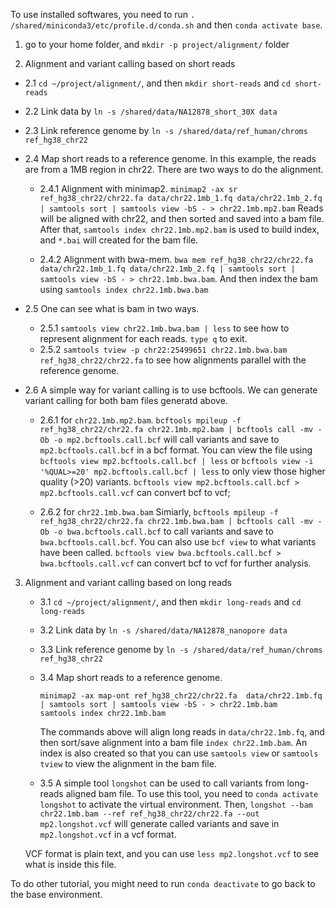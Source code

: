 To use installed softwares, you need to run `. /shared/miniconda3/etc/profile.d/conda.sh` and then `conda activate base`.

1. go to your home folder, and `mkdir -p project/alignment/` folder

2. Alignment and variant calling based on short reads
* 2.1 `cd ~/project/alignment/`, and then `mkdir short-reads` and `cd short-reads`
* 2.2 Link data by `ln -s /shared/data/NA12878_short_30X data`
* 2.3 Link reference genome by `ln -s /shared/data/ref_human/chroms ref_hg38_chr22`
* 2.4 Map short reads to a reference genome. In this example, the reads are from a 1MB region in chr22. There are two ways to do the alignment.

    * 2.4.1 Alignment with minimap2. 
`minimap2 -ax sr ref_hg38_chr22/chr22.fa data/chr22.1mb_1.fq data/chr22.1mb_2.fq | samtools sort | samtools view -bS - > chr22.1mb.mp2.bam`
Reads will be aligned with chr22, and then sorted and saved into a bam file.
After that, `samtools index chr22.1mb.mp2.bam` is used to build index, and `*.bai` will created for the bam file.

    * 2.4.2 Alignment with bwa-mem. 
`bwa mem ref_hg38_chr22/chr22.fa data/chr22.1mb_1.fq data/chr22.1mb_2.fq | samtools sort | samtools view -bS - > chr22.1mb.bwa.bam`. And then index the bam using `samtools index chr22.1mb.bwa.bam`

* 2.5 One can see what is bam in two ways.
    * 2.5.1 `samtools view chr22.1mb.bwa.bam | less` to see how to represent alignment for each reads. `type q` to exit.
    * 2.5.2 `samtools tview -p chr22:25499651 chr22.1mb.bwa.bam ref_hg38_chr22/chr22.fa` to see how alignments parallel with the reference genome.

* 2.6 A simple way for variant calling is to use bcftools. We can generate variant calling for both bam files generatd above.
    * 2.6.1 for `chr22.1mb.mp2.bam`. 
`bcftools mpileup -f ref_hg38_chr22/chr22.fa chr22.1mb.mp2.bam | bcftools call -mv -Ob -o mp2.bcftools.call.bcf` will call variants and save to `mp2.bcftools.call.bcf` in a bcf format. You can view the file using `bcftools view mp2.bcftools.call.bcf | less` or `bcftools view -i '%QUAL>=20' mp2.bcftools.call.bcf | less` to only view those higher quality (>20) variants.
`bcftools view mp2.bcftools.call.bcf > mp2.bcftools.call.vcf` can convert bcf to vcf;

    * 2.6.2 for `chr22.1mb.bwa.bam`
Simiarly, `bcftools mpileup -f ref_hg38_chr22/chr22.fa chr22.1mb.bwa.bam | bcftools call -mv -Ob -o bwa.bcftools.call.bcf` to call variants and save to `bwa.bcftools.call.bcf`. You can also use `bcf view` to what variants have been called.
`bcftools view bwa.bcftools.call.bcf > bwa.bcftools.call.vcf` can convert bcf to vcf for further analysis.

3. Alignment and variant calling based on long reads
    * 3.1 `cd ~/project/alignment/`, and then `mkdir long-reads` and `cd long-reads`
    * 3.2 Link data by `ln -s /shared/data/NA12878_nanopore data`
    * 3.3 Link reference genome by `ln -s /shared/data/ref_human/chroms ref_hg38_chr22`
    * 3.4 Map short reads to a reference genome. 
      ```
      minimap2 -ax map-ont ref_hg38_chr22/chr22.fa  data/chr22.1mb.fq | samtools sort | samtools view -bS - > chr22.1mb.bam
      samtools index chr22.1mb.bam
      ```
      The commands above will align long reads in `data/chr22.1mb.fq`, and then sort/save alignment into a bam file `index chr22.1mb.bam`. An index is also created so that you can use `samtools view` or `samtools tview` to view the alignment in the bam file.

    * 3.5 A simple tool `longshot` can be used to call variants from long-reads aligned bam file. To use this tool, you need to `conda activate longshot` to activate the virtual environment.
   Then, `longshot --bam chr22.1mb.bam --ref ref_hg38_chr22/chr22.fa --out mp2.longshot.vcf` will generate called variants and save in `mp2.longshot.vcf` in a vcf format. 

   VCF format is plain text, and you can use `less mp2.longshot.vcf` to see what is inside this file.

To do other tutorial, you might need to run `conda deactivate` to go back to the base environment.

